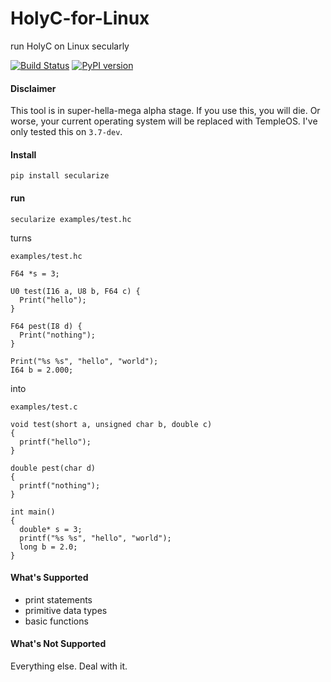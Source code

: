 # HolyC-for-Linux
run HolyC on Linux secularly

[![Build Status](http://ec2-54-162-194-49.compute-1.amazonaws.com/job/holyc-for-linux/job/master/badge/icon)](http://ec2-54-162-194-49.compute-1.amazonaws.com/job/holyc-for-linux/job/master/)
[![PyPI version](https://badge.fury.io/py/secularize.svg)](https://badge.fury.io/py/secularize)

#### Disclaimer

This tool is in super-hella-mega alpha stage. If you use this, you will die. Or worse, your current operating system will be replaced with TempleOS. I've only tested this on `3.7-dev`.

#### Install

```
pip install secularize
```

#### run

`secularize examples/test.hc`

turns

`examples/test.hc`
```
F64 *s = 3;

U0 test(I16 a, U8 b, F64 c) {
  Print("hello");
}

F64 pest(I8 d) {
  Print("nothing");
}

Print("%s %s", "hello", "world");
I64 b = 2.000;
```

into

`examples/test.c`
```
void test(short a, unsigned char b, double c)
{
  printf("hello");
}

double pest(char d)
{
  printf("nothing");
}

int main()
{
  double* s = 3;
  printf("%s %s", "hello", "world");
  long b = 2.0;
}
```

#### What's Supported

- print statements
- primitive data types
- basic functions

#### What's Not Supported

Everything else. Deal with it.
